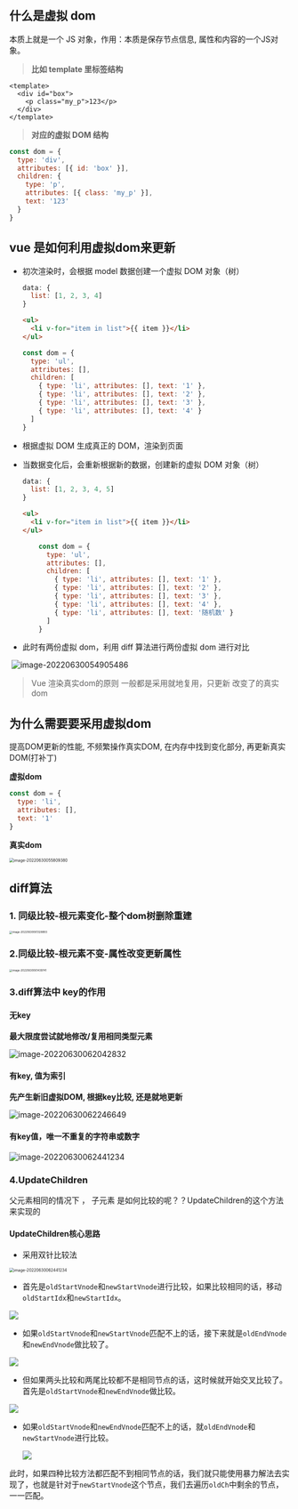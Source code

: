 ## 什么是虚拟 dom

本质上就是一个 JS 对象，作用：本质是保存节点信息, 属性和内容的一个JS对象。

> **比如 template 里标签结构**

```vue
<template>
  <div id="box">
    <p class="my_p">123</p>
  </div>
</template>

```

> **对应的虚拟 DOM 结构**

```js
const dom = {
  type: 'div',
  attributes: [{ id: 'box' }],
  children: {
    type: 'p',
    attributes: [{ class: 'my_p' }],
    text: '123'
  }
}

```

## vue 是如何利用虚拟dom来更新

- 初次渲染时，会根据 model 数据创建一个虚拟 DOM 对象（树）

  ```js
  data: {
    list: [1, 2, 3, 4]
  }
  ```

  ```html
  <ul>
    <li v-for="item in list">{{ item }}</li>
  </ul>
  
  ```

  ```js
  const dom = {
    type: 'ul',
    attributes: [],
    children: [
      { type: 'li', attributes: [], text: '1' },
      { type: 'li', attributes: [], text: '2' },
      { type: 'li', attributes: [], text: '3' },
      { type: 'li', attributes: [], text: '4' }
    ]
  }
  
  ```

- 根据虚拟 DOM 生成真正的 DOM，渲染到页面

- 当数据变化后，会重新根据新的数据，创建新的虚拟 DOM 对象（树）

  ```js
  data: {
    list: [1, 2, 3, 4, 5]
  }
  
  ```

  ```html
  <ul>
    <li v-for="item in list">{{ item }}</li>
  </ul>
  
  ```

  ```js
      const dom = {
        type: 'ul',
        attributes: [],
        children: [
          { type: 'li', attributes: [], text: '1' },
          { type: 'li', attributes: [], text: '2' },
          { type: 'li', attributes: [], text: '3' },
          { type: 'li', attributes: [], text: '4' },
          { type: 'li', attributes: [], text: '随机数' }
        ]
      }
  
  ```

- 此时有两份虚拟 dom，利用 diff 算法进行两份虚拟 dom 进行对比

​		![image-20220630054905486](images/image-20220630054905486.png)

> Vue 渲染真实dom的原则 一般都是采用就地复用，只更新 改变了的真实dom

## 为什么需要要采用虚拟dom

提高DOM更新的性能, 不频繁操作真实DOM, 在内存中找到变化部分, 再更新真实DOM(打补丁)

**虚拟dom**

```js
const dom = {
  type: 'li',
  attributes: [],
  text: '1'
}
```

**真实dom**

<img src="images/image-20220630055809380.png" alt="image-20220630055809380" style="zoom:50%;" />

## diff算法

### 1. 同级比较-根元素变化-整个dom树删除重建

<img src="images/image-20220630061328893.png" alt="image-20220630061328893" style="zoom: 33%;" />

### 2.同级比较-根元素不变-属性改变更新属性

<img src="images/image-20220630061439741.png" alt="image-20220630061439741" style="zoom: 33%;" />

### 3.diff算法中 key的作用

#### **无key**

**最大限度尝试就地修改/复用相同类型元素**

![image-20220630062042832](images/image-20220630062042832.png)

#### 有key, 值为索引

**先产生新旧虚拟DOM, 根据key比较, 还是就地更新**

![image-20220630062246649](images/image-20220630062246649.png)



#### 有key值，唯一不重复的字符串或数字

![image-20220630062441234](images/image-20220630062441234.png)

### 4.UpdateChildren

父元素相同的情况下 ， 子元素 是如何比较的呢？？UpdateChildren的这个方法来实现的

#### UpdateChildren核心思路

- 采用双针比较法

<img src="images/image-20220630063456024.png" alt="image-20220630062441234" style="zoom:50%;" />



- 首先是`oldStartVnode`和`newStartVnode`进行比较，如果比较相同的话，移动`oldStartIdx`和`newStartIdx`。

<img src="images/1.awebp" />

- 如果`oldStartVnode`和`newStartVnode`匹配不上的话，接下来就是`oldEndVnode`和`newEndVnode`做比较了。

<img src="images/2.awebp" />

- 但如果两头比较和两尾比较都不是相同节点的话，这时候就开始交叉比较了。首先是`oldStartVnode`和`newEndVnode`做比较。

<img src="images/3.awebp" />

- 如果`oldStartVnode`和`newEndVnode`匹配不上的话，就`oldEndVnode`和`newStartVnode`进行比较。

  <img src="images/4.awebp" />

此时，如果四种比较方法都匹配不到相同节点的话，我们就只能使用暴力解法去实现了，也就是针对于`newStartVnode`这个节点，我们去遍历`oldCh`中剩余的节点，一一匹配。